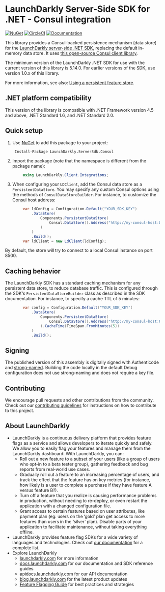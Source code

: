 # LaunchDarkly Server-Side SDK for .NET - Consul integration

[![NuGet](https://img.shields.io/nuget/v/LaunchDarkly.ServerSdk.Consul.svg?style=flat-square)](https://www.nuget.org/packages/LaunchDarkly.ServerSdk.Consul/)
[![CircleCI](https://circleci.com/gh/launchdarkly/dotnet-server-sdk-consul.svg?style=shield)](https://circleci.com/gh/launchdarkly/dotnet-server-sdk-consul)
[![Documentation](https://img.shields.io/static/v1?label=GitHub+Pages&message=API+reference&color=00add8)](https://launchdarkly.github.io/dotnet-server-sdk-consul)

This library provides a Consul-backed persistence mechanism (data store) for the [LaunchDarkly server-side .NET SDK](https://github.com/launchdarkly/dotnet-server-sdk), replacing the default in-memory data store. It uses [this open-source Consul client library](https://github.com/PlayFab/consuldotnet).

The minimum version of the LaunchDarkly .NET SDK for use with the current version of this library is 5.14.0. For earlier versions of the SDK, use version 1.0.x of this library.

For more information, see also: [Using a persistent feature store](https://docs.launchdarkly.com/v2.0/docs/using-a-persistent-feature-store).

## .NET platform compatibility

This version of the library is compatible with .NET Framework version 4.5 and above, .NET Standard 1.6, and .NET Standard 2.0.

## Quick setup

1. Use [NuGet](http://docs.nuget.org/docs/start-here/using-the-package-manager-console) to add this package to your project:

        Install-Package LaunchDarkly.ServerSdk.Consul

2. Import the package (note that the namespace is different from the package name):

```csharp
        using LaunchDarkly.Client.Integrations;
```

3. When configuring your `LDClient`, add the Consul data store as a `PersistentDataStore`. You may specify any custom Consul options using the methods of `ConsulDataStoreBuilder`. For instance, to customize the Consul host address:

```csharp
        var ldConfig = Configuration.Default("YOUR_SDK_KEY")
            .DataStore(
                Components.PersistentDataStore(
                    Consul.DataStore().Address("http://my-consul-host:8500")
                )
            )
            .Build();
        var ldClient = new LdClient(ldConfig);
```

By default, the store will try to connect to a local Consul instance on port 8500.

## Caching behavior

The LaunchDarkly SDK has a standard caching mechanism for any persistent data store, to reduce database traffic. This is configured through the SDK's `PersistentDataStoreBuilder` class as described in the SDK documentation. For instance, to specify a cache TTL of 5 minutes:

```csharp
        var config = Configuration.Default("YOUR_SDK_KEY")
            .DataStore(
                Components.PersistentDataStore(
                    Consul.DataStore().Address("http://my-consul-host:8500")
                ).CacheTime(TimeSpan.FromMinutes(5))
            )
            .Build();
```

## Signing

The published version of this assembly is digitally signed with Authenticode and [strong-named](https://docs.microsoft.com/en-us/dotnet/framework/app-domains/strong-named-assemblies). Building the code locally in the default Debug configuration does not use strong-naming and does not require a key file.

## Contributing

We encourage pull requests and other contributions from the community. Check out our [contributing guidelines](CONTRIBUTING.md) for instructions on how to contribute to this project.

## About LaunchDarkly
 
* LaunchDarkly is a continuous delivery platform that provides feature flags as a service and allows developers to iterate quickly and safely. We allow you to easily flag your features and manage them from the LaunchDarkly dashboard.  With LaunchDarkly, you can:
    * Roll out a new feature to a subset of your users (like a group of users who opt-in to a beta tester group), gathering feedback and bug reports from real-world use cases.
    * Gradually roll out a feature to an increasing percentage of users, and track the effect that the feature has on key metrics (for instance, how likely is a user to complete a purchase if they have feature A versus feature B?).
    * Turn off a feature that you realize is causing performance problems in production, without needing to re-deploy, or even restart the application with a changed configuration file.
    * Grant access to certain features based on user attributes, like payment plan (eg: users on the ‘gold’ plan get access to more features than users in the ‘silver’ plan). Disable parts of your application to facilitate maintenance, without taking everything offline.
* LaunchDarkly provides feature flag SDKs for a wide variety of languages and technologies. Check out [our documentation](https://docs.launchdarkly.com/docs) for a complete list.
* Explore LaunchDarkly
    * [launchdarkly.com](https://www.launchdarkly.com/ "LaunchDarkly Main Website") for more information
    * [docs.launchdarkly.com](https://docs.launchdarkly.com/  "LaunchDarkly Documentation") for our documentation and SDK reference guides
    * [apidocs.launchdarkly.com](https://apidocs.launchdarkly.com/  "LaunchDarkly API Documentation") for our API documentation
    * [blog.launchdarkly.com](https://blog.launchdarkly.com/  "LaunchDarkly Blog Documentation") for the latest product updates
    * [Feature Flagging Guide](https://github.com/launchdarkly/featureflags/  "Feature Flagging Guide") for best practices and strategies
